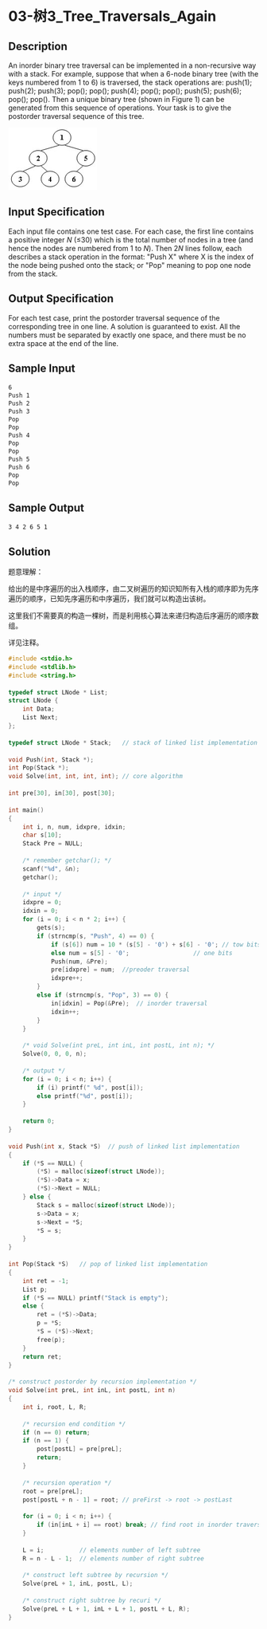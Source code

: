 # 03-树3_Tree_Traversals_Again

## Description

An inorder binary tree traversal can be implemented in a non-recursive way with a stack. For example, suppose that when a 6-node binary tree (with the keys numbered from 1 to 6) is traversed, the stack operations are: push(1); push(2); push(3); pop(); pop(); push(4); pop(); pop(); push(5); push(6); pop(); pop(). Then a unique binary tree (shown in Figure 1) can be generated from this sequence of operations. Your task is to give the postorder traversal sequence of this tree.

![Figure1](https://github.com/densa2333/Exercises/blob/main/assets/03F1.png)

## Input Specification

Each input file contains one test case. For each case, the first line contains a positive integer *N* (≤30) which is the total number of nodes in a tree (and hence the nodes are numbered from 1 to *N*). Then 2*N* lines follow, each describes a stack operation in the format: "Push X" where X is the index of the node being pushed onto the stack; or "Pop" meaning to pop one node from the stack.



## Output Specification

For each test case, print the postorder traversal sequence of the corresponding tree in one line. A solution is guaranteed to exist. All the numbers must be separated by exactly one space, and there must be no extra space at the end of the line.



## Sample Input

```
6
Push 1
Push 2
Push 3
Pop
Pop
Push 4
Pop
Pop
Push 5
Push 6
Pop
Pop

```



## Sample Output

```
3 4 2 6 5 1
```



## Solution

题意理解：

给出的是中序遍历的出入栈顺序，由二叉树遍历的知识知所有入栈的顺序即为先序遍历的顺序，已知先序遍历和中序遍历，我们就可以构造出该树。

这里我们不需要真的构造一棵树，而是利用核心算法来递归构造后序遍历的顺序数组。

详见注释。

```C
#include <stdio.h>
#include <stdlib.h>
#include <string.h>

typedef struct LNode * List;
struct LNode {
    int Data;
    List Next;
};

typedef struct LNode * Stack;	// stack of linked list implementation

void Push(int, Stack *);
int Pop(Stack *);
void Solve(int, int, int, int);	// core algorithm

int pre[30], in[30], post[30];

int main()
{
    int i, n, num, idxpre, idxin;
    char s[10];
    Stack Pre = NULL;
    
    /* remember getchar(); */
    scanf("%d", &n);
    getchar();
    
    /* input */
    idxpre = 0;
    idxin = 0;
    for (i = 0; i < n * 2; i++) {
        gets(s);
        if (strncmp(s, "Push", 4) == 0) {
            if (s[6]) num = 10 * (s[5] - '0') + s[6] - '0'; // tow bits
            else num = s[5] - '0';					// one bits
            Push(num, &Pre);
            pre[idxpre] = num;	//preoder traversal
            idxpre++;
        }
        else if (strncmp(s, "Pop", 3) == 0) {
            in[idxin] = Pop(&Pre);	// inorder traversal
            idxin++;
        }
    }
    
    /* void Solve(int preL, int inL, int postL, int n); */
    Solve(0, 0, 0, n);
    
    /* output */
    for (i = 0; i < n; i++) {
        if (i) printf(" %d", post[i]);
        else printf("%d", post[i]);
    }
    
    return 0;
}

void Push(int x, Stack *S)	// push of linked list implementation
{
    if (*S == NULL) {
        (*S) = malloc(sizeof(struct LNode));
        (*S)->Data = x;
        (*S)->Next = NULL;
    } else {
        Stack s = malloc(sizeof(struct LNode));
        s->Data = x;
        s->Next = *S;
        *S = s;
    }
}

int Pop(Stack *S)	// pop of linked list implementation
{
    int ret = -1;
    List p;
    if (*S == NULL) printf("Stack is empty");
    else {
        ret = (*S)->Data;
        p = *S;
        *S = (*S)->Next;
        free(p);
    }
    return ret;
}

/* construct postorder by recursion implementation */
void Solve(int preL, int inL, int postL, int n)
{
    int i, root, L, R;
    
    /* recursion end condition */
    if (n == 0) return;
    if (n == 1) {
        post[postL] = pre[preL];
        return;
    }
    
    /* recursion operation */
    root = pre[preL];
    post[postL + n - 1] = root;	// preFirst -> root -> postLast
    
    for (i = 0; i < n; i++) {
        if (in[inL + i] == root) break;	// find root in inorder traversal
    }
    
    L = i;			// elements number of left subtree
    R = n - L - 1;	// elements number of right subtree
    
    /* construct left subtree by recursion */
    Solve(preL + 1, inL, postL, L);
    
    /* construct right subtree by recuri */
    Solve(preL + L + 1, inL + L + 1, postL + L, R);
}
```

